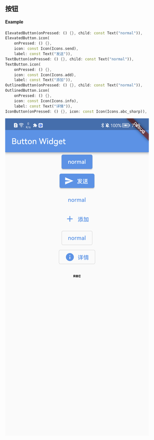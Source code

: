 ## 按钮

#### Example

```dart
ElevatedButton(onPressed: () {}, child: const Text("normal")),
ElevatedButton.icon(
    onPressed: () {},
    icon: const Icon(Icons.send),
    label: const Text("发送")),
TextButton(onPressed: () {}, child: const Text("normal")),
TextButton.icon(
    onPressed: () {},
    icon: const Icon(Icons.add),
    label: const Text("添加")),
OutlinedButton(onPressed: () {}, child: const Text("normal")),
OutlinedButton.icon(
    onPressed: () {},
    icon: const Icon(Icons.info),
    label: const Text("详情")),
IconButton(onPressed: () {}, icon: const Icon(Icons.abc_sharp)),
```

![image-20230506194638901](https://raw.githubusercontent.com/dashingqi/DQPicBeg/main/202305061946687.png)